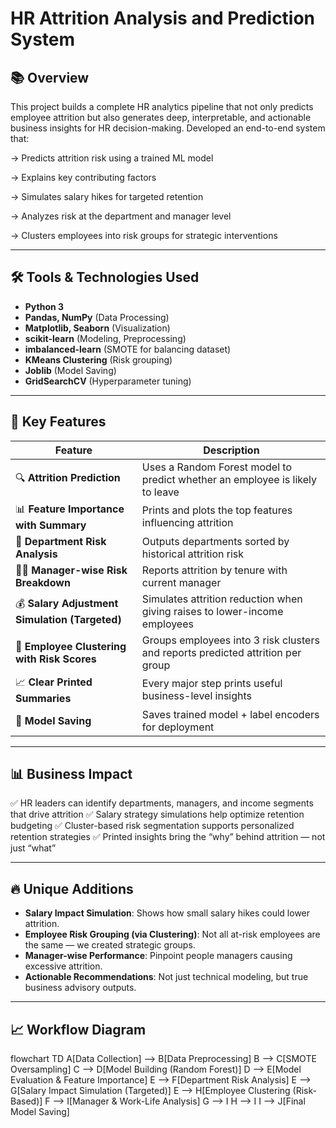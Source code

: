 # HR Attrition Analysis and Prediction System

## 📚 Overview

This project builds a complete HR analytics pipeline that not only predicts employee attrition but also generates deep, interpretable, and actionable business insights for HR decision-making.
 Developed an end-to-end system that:

-> Predicts attrition risk using a trained ML model

-> Explains key contributing factors

-> Simulates salary hikes for targeted retention

-> Analyzes risk at the department and manager level

-> Clusters employees into risk groups for strategic interventions

---

## 🛠️ Tools & Technologies Used

- **Python 3**
- **Pandas, NumPy** (Data Processing)
- **Matplotlib, Seaborn** (Visualization)
- **scikit-learn** (Modeling, Preprocessing)
- **imbalanced-learn** (SMOTE for balancing dataset)
- **KMeans Clustering** (Risk grouping)
- **Joblib** (Model Saving)
- **GridSearchCV** (Hyperparameter tuning)

---

## 🎯 Key Features

| Feature | Description |
|--------|-------------|
| 🔍 **Attrition Prediction** | Uses a Random Forest model to predict whether an employee is likely to leave |
| 📊 **Feature Importance with Summary** | Prints and plots the top features influencing attrition |
| 🏢 **Department Risk Analysis** | Outputs departments sorted by historical attrition risk |
| 🧑‍💼 **Manager-wise Risk Breakdown** | Reports attrition by tenure with current manager |
| 💰 **Salary Adjustment Simulation (Targeted)** | Simulates attrition reduction when giving raises to lower-income employees |
| 🧩 **Employee Clustering with Risk Scores** | Groups employees into 3 risk clusters and reports predicted attrition per group |
| 📈 **Clear Printed Summaries** | Every major step prints useful business-level insights |
| 💾 **Model Saving** | Saves trained model + label encoders for deployment |

---

## 📊 Business Impact

✅ HR leaders can identify departments, managers, and income segments that drive attrition
✅ Salary strategy simulations help optimize retention budgeting
✅ Cluster-based risk segmentation supports personalized retention strategies
✅ Printed insights bring the “why” behind attrition — not just “what”

---

## 🔥 Unique Additions

- **Salary Impact Simulation**: Shows how small salary hikes could lower attrition.
- **Employee Risk Grouping (via Clustering)**: Not all at-risk employees are the same — we created strategic groups.
- **Manager-wise Performance**: Pinpoint people managers causing excessive attrition.
- **Actionable Recommendations**: Not just technical modeling, but true business advisory outputs.

---

## 📈 Workflow Diagram

flowchart TD
  A[Data Collection] --> B[Data Preprocessing]
  B --> C[SMOTE Oversampling]
  C --> D[Model Building (Random Forest)]
  D --> E[Model Evaluation & Feature Importance]
  E --> F[Department Risk Analysis]
  E --> G[Salary Impact Simulation (Targeted)]
  E --> H[Employee Clustering (Risk-Based)]
  F --> I[Manager & Work-Life Analysis]
  G --> I
  H --> I
  I --> J[Final Model Saving]

